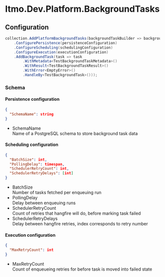 # Itmo.Dev.Platform.BackgroundTasks

## Configuration

```csharp
collection.AddPlatformBackgroundTasks(backgroundTaskBuilder => backgroundTaskBuilder
    .ConfigurePersistence(persistenceConfiguration)
    .ConfigureScheduling(schedulingConfiguration)
    .ConfigureExecution(executionConfiguration)
    .AddBackgroundTask(task => task
        .WithMetadata<TestBackgroundTaskMetadata>()
        .WithResult<TestBackgroundTaskResult>()
        .WithError<EmptyError>()
        .HandleBy<TestBackgroundTask>()));
```

### Schema

#### Persistence configuration

```json
{
  "SchemaName": string
}
```

- SchemaName \
  Name of a PostgreSQL schema to store background task data

#### Scheduling configuration

```json
{
  "BatchSize": int,
  "PollingDelay": timespan,
  "SchedulerRetryCount": int,
  "SchedulerRetryDelays": [int]
}
```

- BatchSize \
  Number of tasks fetched per enqueuing run
- PollingDelay \
  Delay between enqueuing runs
- SchedulerRetryCount \
  Count of retries that hangfire will do, before marking task failed
- SchedulerRetryDelays \
  Delay between hangfire retries, index corresponds to retry number


#### Execution configuration

```json
{
  "MaxRetryCount": int
}
```

- MaxRetryCount \
  Count of enqueueing retries for before task is moved into failed state
